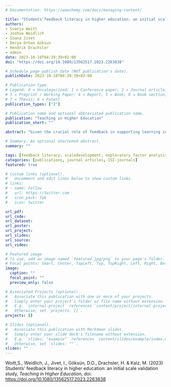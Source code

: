 ```yaml
---
# Documentation: https://wowchemy.com/docs/managing-content/

title: "Students’feedback literacy in higher education: an initial scale validation study"
authors:
- Svenja Woitt
- Joshua Weidlich
- Ioana Jivet
- Derya Orhan Göksun
- Hendrik Drachsler
- admin
date: 2023-10-18T04:39:39+02:00
doi: "https://doi.org/10.1080/13562517.2023.2263838"

# Schedule page publish date (NOT publication's date).
publishDate: 2023-10-18T04:39:39+02:00

# Publication type.
# Legend: 0 = Uncategorized; 1 = Conference paper; 2 = Journal article;
# 3 = Preprint / Working Paper; 4 = Report; 5 = Book; 6 = Book section;
# 7 = Thesis; 8 = Patent
publication_types: ["2"]

# Publication name and optional abbreviated publication name.
publication: "Teaching in Higher Education"
publication_short: ""

abstract: "Given the crucial role of feedback in supporting learning in higher education,  understanding  the  factors  influencing  feedback effectiveness is imperative. Student feedback literacy, that is, the set of attitudes and abilities to make sense of and utilize feedback  is  therefore  considered  a  key  concept.  Rigorous investigations of feedback literacy require psychometrically sound measurement. To this end, the present paper reports on the development and initial validation (N= 221) of a self-report instrument. Grounded in the conceptual literature and building on previous scale validation efforts, an initial overinclusive itempool is generated. Exploratory factor analysis and the Rasch measurement model yield adequate psychometric properties of an initial scale measuring two dimensions: feedback attitudes and feedback practices with a total of 21 items. We further provide evidence for criterion-related validity. Findings are discussed in light of the emerging feedback literacy literature and avenues for further improvement of the scale are reported."

# Summary. An optional shortened abstract.
summary: ""

tags: [feedback literacy; scaledevelopment; exploratory factor analysis; Rasch analysis; higher education]
categories: [publications, journal articles, ISI-journals]
featured: true

# Custom links (optional).
#   Uncomment and edit lines below to show custom links.
# links:
# - name: Follow
#   url: https://twitter.com
#   icon_pack: fab
#   icon: twitter

url_pdf:
url_code:
url_dataset:
url_poster:
url_project:
url_slides:
url_source:
url_video:

# Featured image
# To use, add an image named `featured.jpg/png` to your page's folder. 
# Focal points: Smart, Center, TopLeft, Top, TopRight, Left, Right, BottomLeft, Bottom, BottomRight.
image:
  caption: ""
  focal_point: ""
  preview_only: false

# Associated Projects (optional).
#   Associate this publication with one or more of your projects.
#   Simply enter your project's folder or file name without extension.
#   E.g. `internal-project` references `content/project/internal-project/index.md`.
#   Otherwise, set `projects: []`.
projects: []

# Slides (optional).
#   Associate this publication with Markdown slides.
#   Simply enter your slide deck's filename without extension.
#   E.g. `slides: "example"` references `content/slides/example/index.md`.
#   Otherwise, set `slides: ""`.
slides: ""
---
```

Woitt,S., Weidlich, J., Jivet, I., Göksün, D.O., Drachsler, H. & Kalz, M. (2023) Students’ feedback literacy in higher education: an initial scale validation study, *Teaching in Higher Education*, doi: https://doi.org/10.1080/13562517.2023.2263838